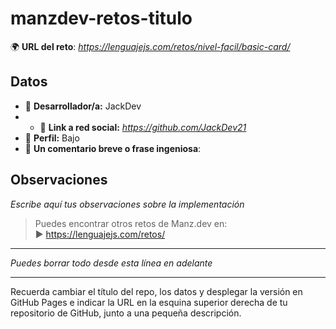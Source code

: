 # manzdev-retos-titulo

🌍 **URL del reto**: *https://lenguajejs.com/retos/nivel-facil/basic-card/*

## Datos

- 🦄 **Desarrollador/a:** JackDev
- - 🐇 **Link a red social:** *https://github.com/JackDev21*
- 🦾 **Perfil:** Bajo
- 💬 **Un comentario breve o frase ingeniosa**:

## Observaciones

_Escribe aquí tus observaciones sobre la implementación_

> Puedes encontrar otros retos de Manz.dev en: <br>▶ https://lenguajejs.com/retos/

---

_Puedes borrar todo desde esta línea en adelante_

---

Recuerda cambiar el título del repo, los datos y desplegar la versión en GitHub Pages e indicar la URL en la esquina superior derecha de tu repositorio de GitHub, junto a una pequeña descripción.
